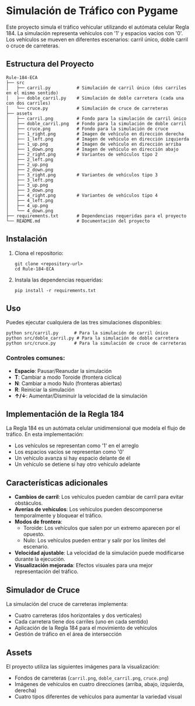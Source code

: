 # Simulación de Tráfico con Pygame

Este proyecto simula el tráfico vehicular utilizando el autómata celular Regla 184. La simulación representa vehículos con '1' y espacios vacíos con '0'. Los vehículos se mueven en diferentes escenarios: carril único, doble carril o cruce de carreteras.

## Estructura del Proyecto

```
Rule-184-ECA
├── src
│   ├── carril.py          # Simulación de carril único (dos carriles en el mismo sentido)
│   ├── doble_carril.py    # Simulación de doble carretera (cada una con dos carriles)
│   └── cruce.py           # Simulación de cruce de carreteras
├── assets
│   ├── carril.png         # Fondo para la simulación de carril único
│   ├── doble_carril.png   # Fondo para la simulación de doble carril
│   ├── cruce.png          # Fondo para la simulación de cruce
│   ├── 1_right.png        # Imagen de vehículo en dirección derecha
│   ├── 1_left.png         # Imagen de vehículo en dirección izquierda
│   ├── 1_up.png           # Imagen de vehículo en dirección arriba
│   ├── 1_down.png         # Imagen de vehículo en dirección abajo
│   ├── 2_right.png        # Variantes de vehículos tipo 2
│   ├── 2_left.png
│   ├── 2_up.png
│   ├── 2_down.png
│   ├── 3_right.png        # Variantes de vehículos tipo 3
│   ├── 3_left.png
│   ├── 3_up.png
│   ├── 3_down.png
│   ├── 4_right.png        # Variantes de vehículos tipo 4
│   ├── 4_left.png
│   ├── 4_up.png
│   └── 4_down.png
├── requirements.txt       # Dependencias requeridas para el proyecto
└── README.md              # Documentación del proyecto
```

## Instalación

1. Clona el repositorio:
   ```
   git clone <repository-url>
   cd Rule-184-ECA
   ```

2. Instala las dependencias requeridas:
   ```
   pip install -r requirements.txt
   ```

## Uso

Puedes ejecutar cualquiera de las tres simulaciones disponibles:

```
python src/carril.py      # Para la simulación de carril único
python src/doble_carril.py # Para la simulación de doble carretera
python src/cruce.py       # Para la simulación de cruce de carreteras
```

### Controles comunes:

- **Espacio**: Pausar/Reanudar la simulación
- **T**: Cambiar a modo Toroide (frontera cíclica)
- **N**: Cambiar a modo Nulo (fronteras abiertas)
- **R**: Reiniciar la simulación
- **↑/↓**: Aumentar/Disminuir la velocidad de la simulación

## Implementación de la Regla 184

La Regla 184 es un autómata celular unidimensional que modela el flujo de tráfico. En esta implementación:
- Los vehículos se representan como '1' en el arreglo
- Los espacios vacíos se representan como '0'
- Un vehículo avanza si hay espacio delante de él
- Un vehículo se detiene si hay otro vehículo adelante

## Características adicionales

- **Cambios de carril**: Los vehículos pueden cambiar de carril para evitar obstáculos.
- **Averías de vehículos**: Los vehículos pueden descomponerse temporalmente y bloquear el tráfico.
- **Modos de frontera**: 
  - Toroide: Los vehículos que salen por un extremo aparecen por el opuesto.
  - Nulo: Los vehículos pueden entrar y salir por los límites del escenario.
- **Velocidad ajustable**: La velocidad de la simulación puede modificarse durante la ejecución.
- **Visualización mejorada**: Efectos visuales para una mejor representación del tráfico.

## Simulador de Cruce

La simulación del cruce de carreteras implementa:
- Cuatro carreteras (dos horizontales y dos verticales)
- Cada carretera tiene dos carriles (uno en cada sentido)
- Aplicación de la Regla 184 para el movimiento de vehículos
- Gestión de tráfico en el área de intersección

## Assets

El proyecto utiliza las siguientes imágenes para la visualización:
- Fondos de carreteras (`carril.png`, `doble_carril.png`, `cruce.png`)
- Imágenes de vehículos en cuatro direcciones (arriba, abajo, izquierda, derecha)
- Cuatro tipos diferentes de vehículos para aumentar la variedad visual